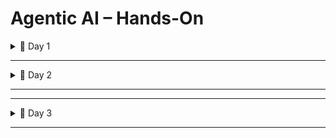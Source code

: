 # Agentic AI – Hands-On

<details>
<summary>📅 Day 1</summary>

## ✅ Day 1 Activities
- Discussed **Cloud vs Local models**
- Called the **Ollama API** using `curl`
- Called the **OpenAI API** using `curl`
- Created the framework from scratch
- Successfully ran the `agents.testcase_agent`

## 💡 Prerequisites
Before running the agent, set up the environment:

```bash
python -m venv venv
pip install -r requirements.txt
python -m src.agents.testcase_agent --input data/requirements/login.txt
```

##  🚀  Output
![Project Screenshot](./images/day1.1.png)

## CMD-compatible curl command to test Ollama

```
curl http://localhost:11434/api/generate -d "{ \"model\": \"mistral:latest\", \"prompt\": \"Explain what is regression testing in simple terms.\", \"raw\": true, \"stream\": false }"
```

![Project Screenshot](./images/day1.2.png)


### Assignment for edgecase_agent is completed

![Project Screenshot](./images/day1.3.png)

</details>

---

<details>
<summary>📅 Day 2</summary>

### ✅ Key Learnings
- Log Analyzer AI Agent


### 🚀 Hands-on
```
python -m src.agents.log_analyzer --inputs data/log/app_startup_short.log
```
![Project Screenshot](./images/day2.1.png)

### 💡 Notes
- 

</details>

---

---

<details>
<summary>📅 Day 3</summary>

### ✅ Key Learnings
- 

### 🚀 Hands-on
- 

### 💡 Notes
- 

</details>

---